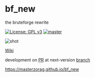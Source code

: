 # bf_new
the bruteforge rewrite

[![License: GPL v3](https://img.shields.io/badge/License-GPL%20v3-blue.svg)](http://www.gnu.org/licenses/gpl-3.0)
[![master](https://img.shields.io/badge/current-v0.2.6-aa11ff.svg)](https://github.com/masterzorag/bf_new/releases)  

![shot](https://cloud.githubusercontent.com/assets/8250079/20905459/2829b03e-bb44-11e6-9867-bb87cdc19c01.png)

[Wiki](https://github.com/masterzorag/bf_new/wiki)

development on [PR](https://github.com/masterzorag/bf_new/pull/9) at next-version [branch](https://github.com/masterzorag/bf_new/tree/0.2.7)

https://masterzorag.github.io/bf_new
